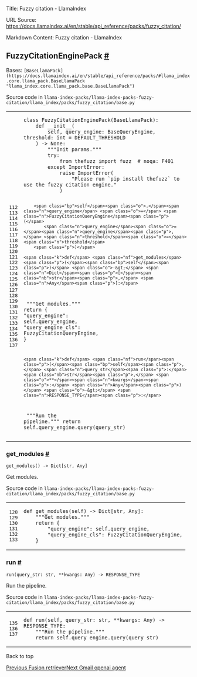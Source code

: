 Title: Fuzzy citation - LlamaIndex

URL Source: https://docs.llamaindex.ai/en/stable/api_reference/packs/fuzzy_citation/

Markdown Content:
Fuzzy citation - LlamaIndex


FuzzyCitationEnginePack [#](https://docs.llamaindex.ai/en/stable/api_reference/packs/fuzzy_citation/#llama_index.packs.fuzzy_citation.FuzzyCitationEnginePack "Permanent link")
-------------------------------------------------------------------------------------------------------------------------------------------------------------------------------

Bases: `[BaseLlamaPack](https://docs.llamaindex.ai/en/stable/api_reference/packs/#llama_index.core.llama_pack.BaseLlamaPack "llama_index.core.llama_pack.base.BaseLlamaPack")`

Source code in `llama-index-packs/llama-index-packs-fuzzy-citation/llama_index/packs/fuzzy_citation/base.py`

<table class="highlighttable"><tbody><tr><td class="linenos"><div class="linenodiv"><pre><span></span><span class="normal">112</span>
<span class="normal">113</span>
<span class="normal">114</span>
<span class="normal">115</span>
<span class="normal">116</span>
<span class="normal">117</span>
<span class="normal">118</span>
<span class="normal">119</span>
<span class="normal">120</span>
<span class="normal">121</span>
<span class="normal">122</span>
<span class="normal">123</span>
<span class="normal">124</span>
<span class="normal">125</span>
<span class="normal">126</span>
<span class="normal">127</span>
<span class="normal">128</span>
<span class="normal">129</span>
<span class="normal">130</span>
<span class="normal">131</span>
<span class="normal">132</span>
<span class="normal">133</span>
<span class="normal">134</span>
<span class="normal">135</span>
<span class="normal">136</span>
<span class="normal">137</span></pre></div></td><td class="code"><div><pre><span></span><code><span class="k">class</span> <span class="nc">FuzzyCitationEnginePack</span><span class="p">(</span><span class="n">BaseLlamaPack</span><span class="p">):</span>
    <span class="k">def</span> <span class="fm">__init__</span><span class="p">(</span>
        <span class="bp">self</span><span class="p">,</span> <span class="n">query_engine</span><span class="p">:</span> <span class="n">BaseQueryEngine</span><span class="p">,</span> <span class="n">threshold</span><span class="p">:</span> <span class="nb">int</span> <span class="o">=</span> <span class="n">DEFAULT_THRESHOLD</span>
    <span class="p">)</span> <span class="o">-&gt;</span> <span class="kc">None</span><span class="p">:</span>
<span class="w">        </span><span class="sd">"""Init params."""</span>
        <span class="k">try</span><span class="p">:</span>
            <span class="kn">from</span> <span class="nn">thefuzz</span> <span class="kn">import</span> <span class="n">fuzz</span>  <span class="c1"># noqa: F401</span>
        <span class="k">except</span> <span class="ne">ImportError</span><span class="p">:</span>
            <span class="k">raise</span> <span class="ne">ImportError</span><span class="p">(</span>
                <span class="s2">"Please run `pip install thefuzz` to use the fuzzy citation engine."</span>
            <span class="p">)</span>

        <span class="bp">self</span><span class="o">.</span><span class="n">query_engine</span> <span class="o">=</span> <span class="n">FuzzyCitationQueryEngine</span><span class="p">(</span>
            <span class="n">query_engine</span><span class="o">=</span><span class="n">query_engine</span><span class="p">,</span> <span class="n">threshold</span><span class="o">=</span><span class="n">threshold</span>
        <span class="p">)</span>

    <span class="k">def</span> <span class="nf">get_modules</span><span class="p">(</span><span class="bp">self</span><span class="p">)</span> <span class="o">-&gt;</span> <span class="n">Dict</span><span class="p">[</span><span class="nb">str</span><span class="p">,</span> <span class="n">Any</span><span class="p">]:</span>
<span class="w">        </span><span class="sd">"""Get modules."""</span>
        <span class="k">return</span> <span class="p">{</span>
            <span class="s2">"query_engine"</span><span class="p">:</span> <span class="bp">self</span><span class="o">.</span><span class="n">query_engine</span><span class="p">,</span>
            <span class="s2">"query_engine_cls"</span><span class="p">:</span> <span class="n">FuzzyCitationQueryEngine</span><span class="p">,</span>
        <span class="p">}</span>

    <span class="k">def</span> <span class="nf">run</span><span class="p">(</span><span class="bp">self</span><span class="p">,</span> <span class="n">query_str</span><span class="p">:</span> <span class="nb">str</span><span class="p">,</span> <span class="o">**</span><span class="n">kwargs</span><span class="p">:</span> <span class="n">Any</span><span class="p">)</span> <span class="o">-&gt;</span> <span class="n">RESPONSE_TYPE</span><span class="p">:</span>
<span class="w">        </span><span class="sd">"""Run the pipeline."""</span>
        <span class="k">return</span> <span class="bp">self</span><span class="o">.</span><span class="n">query_engine</span><span class="o">.</span><span class="n">query</span><span class="p">(</span><span class="n">query_str</span><span class="p">)</span>
</code></pre></div></td></tr></tbody></table>

### get\_modules [#](https://docs.llamaindex.ai/en/stable/api_reference/packs/fuzzy_citation/#llama_index.packs.fuzzy_citation.FuzzyCitationEnginePack.get_modules "Permanent link")

```
get_modules() -> Dict[str, Any]
```

Get modules.

Source code in `llama-index-packs/llama-index-packs-fuzzy-citation/llama_index/packs/fuzzy_citation/base.py`

<table class="highlighttable"><tbody><tr><td class="linenos"><div class="linenodiv"><pre><span></span><span class="normal">128</span>
<span class="normal">129</span>
<span class="normal">130</span>
<span class="normal">131</span>
<span class="normal">132</span>
<span class="normal">133</span></pre></div></td><td class="code"><div><pre><span></span><code><span class="k">def</span> <span class="nf">get_modules</span><span class="p">(</span><span class="bp">self</span><span class="p">)</span> <span class="o">-&gt;</span> <span class="n">Dict</span><span class="p">[</span><span class="nb">str</span><span class="p">,</span> <span class="n">Any</span><span class="p">]:</span>
<span class="w">    </span><span class="sd">"""Get modules."""</span>
    <span class="k">return</span> <span class="p">{</span>
        <span class="s2">"query_engine"</span><span class="p">:</span> <span class="bp">self</span><span class="o">.</span><span class="n">query_engine</span><span class="p">,</span>
        <span class="s2">"query_engine_cls"</span><span class="p">:</span> <span class="n">FuzzyCitationQueryEngine</span><span class="p">,</span>
    <span class="p">}</span>
</code></pre></div></td></tr></tbody></table>

### run [#](https://docs.llamaindex.ai/en/stable/api_reference/packs/fuzzy_citation/#llama_index.packs.fuzzy_citation.FuzzyCitationEnginePack.run "Permanent link")

```
run(query_str: str, **kwargs: Any) -> RESPONSE_TYPE
```

Run the pipeline.

Source code in `llama-index-packs/llama-index-packs-fuzzy-citation/llama_index/packs/fuzzy_citation/base.py`

<table class="highlighttable"><tbody><tr><td class="linenos"><div class="linenodiv"><pre><span></span><span class="normal">135</span>
<span class="normal">136</span>
<span class="normal">137</span></pre></div></td><td class="code"><div><pre><span></span><code><span class="k">def</span> <span class="nf">run</span><span class="p">(</span><span class="bp">self</span><span class="p">,</span> <span class="n">query_str</span><span class="p">:</span> <span class="nb">str</span><span class="p">,</span> <span class="o">**</span><span class="n">kwargs</span><span class="p">:</span> <span class="n">Any</span><span class="p">)</span> <span class="o">-&gt;</span> <span class="n">RESPONSE_TYPE</span><span class="p">:</span>
<span class="w">    </span><span class="sd">"""Run the pipeline."""</span>
    <span class="k">return</span> <span class="bp">self</span><span class="o">.</span><span class="n">query_engine</span><span class="o">.</span><span class="n">query</span><span class="p">(</span><span class="n">query_str</span><span class="p">)</span>
</code></pre></div></td></tr></tbody></table>

Back to top

[Previous Fusion retriever](https://docs.llamaindex.ai/en/stable/api_reference/packs/fusion_retriever/)[Next Gmail openai agent](https://docs.llamaindex.ai/en/stable/api_reference/packs/gmail_openai_agent/)
